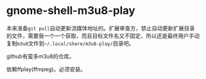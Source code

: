 # gnome-shell-m3u8-play

本来准备`git pull`自动更新流媒体地址的。扩展审查方，禁止自动更新扩展目录的文件，需要我一个一个获取，而且目标文件名又不固定，所以还是最终用户手动复制`m3u8`文件到`~/.local/share/m3u8-play/`目录吧。

github有蛮多m3u8的仓库。

依赖ffplay(ffmpeg)。必须安装。
